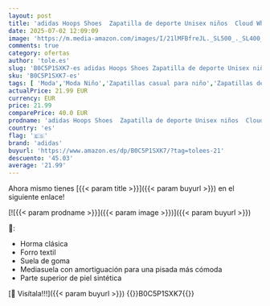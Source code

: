 ```yaml
---
layout: post
title: 'adidas Hoops Shoes  Zapatilla de deporte Unisex niños  Cloud White Lilac Violet Fusion  37 1/3 EU'
date: 2025-07-02 12:09:09
image: 'https://m.media-amazon.com/images/I/21lMFBfreJL._SL500_._SL400_.jpg'
comments: true
category: ofertas
author: 'tole.es'
slug: 'B0C5P1SXK7-es adidas Hoops Shoes Zapatilla de deporte Unisex niños Cloud...'
sku: 'B0C5P1SXK7-es'
tags: [ 'Moda','Moda Niño','Zapatillas casual para niño','Zapatillas deportivas y de moda para niños','Zapatos de niño','adidas','zapatilla','🇪🇸', ]
actualPrice: 21.99 EUR
currency: EUR
price: 21.99
comparePrice: 40.0 EUR
prodname: 'adidas Hoops Shoes  Zapatilla de deporte Unisex niños  Cloud White Lilac Violet Fusion  37 1/3 EU'
country: 'es'
flag: '🇪🇸'
brand: 'adidas'
buyurl: 'https://www.amazon.es/dp/B0C5P1SXK7/?tag=tolees-21'
descuento: '45.03'
average: '21.99'
---
```


Ahora mismo tienes [{{< param title >}}]({{< param buyurl >}}) en el siguiente enlace!

[![{{< param prodname >}}]({{< param image >}})]({{< param buyurl >}})

🔎:

- Horma clásica
- Forro textil
- Suela de goma
- Mediasuela con amortiguación para una pisada más cómoda
- Parte superior de piel sintética

[🛒 Visítala!!!]({{< param buyurl >}})
{{<world>}}B0C5P1SXK7{{</world>}}
